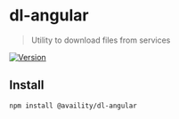 # dl-angular

> Utility to download files from services

[![Version](https://img.shields.io/npm/v/@availity/dl-angular.svg?style=for-the-badge)](https://www.npmjs.com/package/@availity/dl-angular)

## Install
`npm install @availity/dl-angular`
